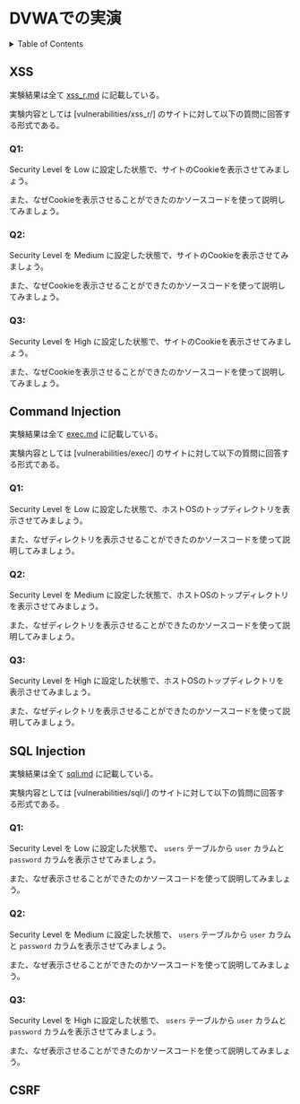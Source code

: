 # DVWAでの実演

<!-- START doctoc generated TOC please keep comment here to allow auto update -->
<!-- DON'T EDIT THIS SECTION, INSTEAD RE-RUN doctoc TO UPDATE -->
<details>
<summary>Table of Contents</summary>

- [XSS](#xss)
  - [Q1:](#q1)
  - [Q2:](#q2)
  - [Q3:](#q3)
- [Command Injection](#command-injection)
  - [Q1:](#q1-1)
  - [Q2:](#q2-1)
  - [Q3:](#q3-1)
- [SQL Injection](#sql-injection)
  - [Q1:](#q1-2)
  - [Q2:](#q2-2)
  - [Q3:](#q3-2)
- [CSRF](#csrf)

</details>
<!-- END doctoc generated TOC please keep comment here to allow auto update -->

## XSS

実験結果は全て [xss_r.md](./xss_r.md) に記載している。

実験内容としては [vulnerabilities/xss_r/] のサイトに対して以下の質問に回答する形式である。

### Q1: 

Security Level を Low に設定した状態で、サイトのCookieを表示させてみましょう。

また、なぜCookieを表示させることができたのかソースコードを使って説明してみましょう。

### Q2: 

Security Level を Medium に設定した状態で、サイトのCookieを表示させてみましょう。

また、なぜCookieを表示させることができたのかソースコードを使って説明してみましょう。

### Q3: 

Security Level を High に設定した状態で、サイトのCookieを表示させてみましょう。

また、なぜCookieを表示させることができたのかソースコードを使って説明してみましょう。

## Command Injection

実験結果は全て [exec.md](./exec.md) に記載している。

実験内容としては [vulnerabilities/exec/] のサイトに対して以下の質問に回答する形式である。

### Q1: 

Security Level を Low に設定した状態で、ホストOSのトップディレクトリを表示させてみましょう。

また、なぜディレクトリを表示させることができたのかソースコードを使って説明してみましょう。

### Q2: 

Security Level を Medium に設定した状態で、ホストOSのトップディレクトリを表示させてみましょう。

また、なぜディレクトリを表示させることができたのかソースコードを使って説明してみましょう。

### Q3: 

Security Level を High に設定した状態で、ホストOSのトップディレクトリを表示させてみましょう。

また、なぜディレクトリを表示させることができたのかソースコードを使って説明してみましょう。

## SQL Injection

実験結果は全て [sqli.md](./sqli.md) に記載している。

実験内容としては [vulnerabilities/sqli/] のサイトに対して以下の質問に回答する形式である。

### Q1: 

Security Level を Low に設定した状態で、 `users` テーブルから `user` カラムと `password` カラムを表示させてみましょう。

また、なぜ表示させることができたのかソースコードを使って説明してみましょう。

### Q2: 

Security Level を Medium に設定した状態で、 `users` テーブルから `user` カラムと `password` カラムを表示させてみましょう。

また、なぜ表示させることができたのかソースコードを使って説明してみましょう。

### Q3: 

Security Level を High に設定した状態で、 `users` テーブルから `user` カラムと `password` カラムを表示させてみましょう。

また、なぜ表示させることができたのかソースコードを使って説明してみましょう。

## CSRF


